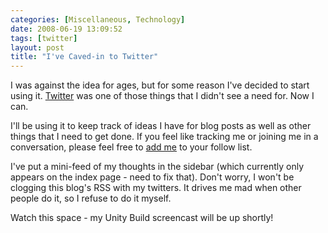 ```yaml
---
categories: [Miscellaneous, Technology]
date: 2008-06-19 13:09:52
tags: [twitter]
layout: post
title: "I've Caved-in to Twitter"
---
```

I was against the idea for ages, but for some reason I've decided to start using it. <a href="http://twitter.com/">Twitter</a> was one of those things that I didn't see a need for. Now I can.

I'll be using it to keep track of ideas I have for blog posts as well as other things that I need to get done. If you feel like tracking me or joining me in a conversation, please feel free to <a href="http://twitter.com/TheColonial" >add me</a> to your follow list.

I've put a mini-feed of my thoughts in the sidebar (which currently only appears on the index page - need to fix that). Don't worry, I won't be clogging this blog's RSS with my twitters. It drives me mad when other people do it, so I refuse to do it myself.

Watch this space - my Unity Build screencast will be up shortly!
